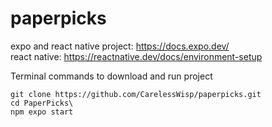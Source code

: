 # paperpicks
expo and react native project: https://docs.expo.dev/ \
react native: https://reactnative.dev/docs/environment-setup


Terminal commands to download and run project
```
git clone https://github.com/CarelessWisp/paperpicks.git
cd PaperPicks\
npm expo start
```

